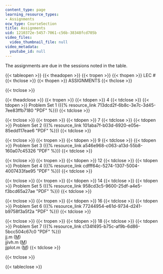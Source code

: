 ```yaml
---
content_type: page
learning_resource_types:
- Assignments
ocw_type: CourseSection
title: Assignments
uid: 1210372e-5457-7061-c56b-38348fcd705b
video_files:
  video_thumbnail_file: null
video_metadata:
  youtube_id: null
---
```


The assignments are due in the sessions noted in the table.

{{< tableopen >}}
{{< theadopen >}}
{{< tropen >}}
{{< thopen >}}
LEC #
{{< thclose >}}
{{< thopen >}}
ASSIGNMENTS
{{< thclose >}}

{{< trclose >}}

{{< theadclose >}}
{{< tropen >}}
{{< tdopen >}}
4
{{< tdclose >}}
{{< tdopen >}}
Problem Set 1 ({{% resource_link 713dcd2f-6b8c-3e7c-3d45-7ee83ffb7180 "PDF" %}})
{{< tdclose >}}

{{< trclose >}}
{{< tropen >}}
{{< tdopen >}}
7
{{< tdclose >}}
{{< tdopen >}}
Problem Set 2 ({{% resource_link 101aba7f-b03d-6920-e05e-85edd117eae6 "PDF" %}})
{{< tdclose >}}

{{< trclose >}}
{{< tropen >}}
{{< tdopen >}}
9
{{< tdclose >}}
{{< tdopen >}}
Problem Set 3 ({{% resource_link a546e968-c063-a13d-55b8-160a07c45326 "PDF" %}})
{{< tdclose >}}

{{< trclose >}}
{{< tropen >}}
{{< tdopen >}}
12
{{< tdclose >}}
{{< tdopen >}}
Problem Set 4 ({{% resource_link cdfff64c-5274-1307-5004-4007433fae95 "PDF" %}})
{{< tdclose >}}

{{< trclose >}}
{{< tropen >}}
{{< tdopen >}}
14
{{< tdclose >}}
{{< tdopen >}}
Problem Set 5 ({{% resource_link 958cd3c5-9600-25df-a4e5-f3bcd65a27ae "PDF" %}})
{{< tdclose >}}

{{< trclose >}}
{{< tropen >}}
{{< tdopen >}}
16
{{< tdclose >}}
{{< tdopen >}}
Problem Set 6 ({{% resource_link 77244954-e61d-9734-d241-b9758f3a5f2a "PDF" %}})
{{< tdclose >}}

{{< trclose >}}
{{< tropen >}}
{{< tdopen >}}
18
{{< tdclose >}}
{{< tdopen >}}
Problem Set 7 ({{% resource_link c134f495-b75c-af9b-6d86-5bcc504c67c0 "PDF" %}})  
jj.m ([M](/courses/electrical-engineering-and-computer-science/6-763-applied-superconductivity-fall-2005/assignments/jj.m))  
jjivh.m ([M](/courses/electrical-engineering-and-computer-science/6-763-applied-superconductivity-fall-2005/assignments/jjivh.m))  
jjplot.m ([M](/courses/electrical-engineering-and-computer-science/6-763-applied-superconductivity-fall-2005/assignments/jjplot.m))
{{< tdclose >}}

{{< trclose >}}

{{< tableclose >}}
